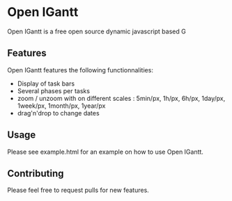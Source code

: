 Open IGantt
===========

Open IGantt is a free open source dynamic javascript based G

Features
--------

Open IGantt features the following functionnalities:

* Display of task bars
* Several phases per tasks
* zoom / unzoom with on different scales : 5min/px, 1h/px, 6h/px, 1day/px, 1week/px, 1month/px, 1year/px
* drag'n'drop to change dates



Usage
-----

Please see example.html for an example on how to use Open IGantt.

Contributing
------------

Please feel free to request pulls for new features.

